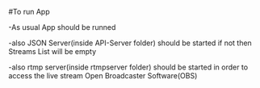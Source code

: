 #To run App

-As usual App should be runned

-also JSON Server(inside API-Server folder) should be started if not then Streams List will be empty

-also rtmp server(inside rtmpserver folder) should be started in order to access the live stream Open Broadcaster Software(OBS)
